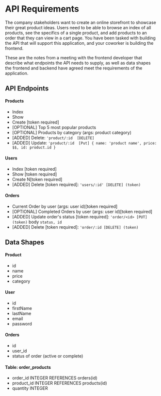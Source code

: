 # API Requirements

The company stakeholders want to create an online storefront to showcase their great product ideas. Users need to be able to browse an index of all products, see the specifics of a single product, and add products to an order that they can view in a cart page. You have been tasked with building the API that will support this application, and your coworker is building the frontend.

These are the notes from a meeting with the frontend developer that describe what endpoints the API needs to supply, as well as data shapes the frontend and backend have agreed meet the requirements of the application.

## API Endpoints

#### Products

- Index
- Show
- Create [token required]
- [OPTIONAL] Top 5 most popular products
- [OPTIONAL] Products by category (args: product category)
- [ADDED] Delete: `'product/:id  [DELETE]`
- [ADDED] Update: `'product/:id  [Put] { name: 'product name', price: $$, id: product.id }`


#### Users

- Index [token required]
- Show [token required]
- Create N[token required]
- [ADDED] Delete [token required]: `'users/:id' [DELETE] (token)`

#### Orders

- Current Order by user (args: user id)[token required]
- [OPTIONAL] Completed Orders by user (args: user id)[token required]
- [ADDED] Update order's status [token required]: `'order/<id> [PUT] (token)` body `status, id`
- [ADDED] Delete [token required]: `'order/:id [DELETE] (token)`

## Data Shapes

#### Product

- id
- name
- price
- category

#### User

- id
- firstName
- lastName
- email
- password

#### Orders

- id
- user_id
- status of order (active or complete)

#### Table: order_products

- order_id INTEGER REFERENCES orders(id)
- product_id INTEGER REFERENCES products(id)
- quantity INTEGER

